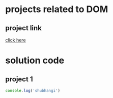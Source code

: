 # projects related to DOM

## project link
[click here](https://stackblitz.com/edit/dom-project-chaiaurcode?file=index.html)

# solution code

## project 1

```javascript 
console.log('shubhangi')

```
